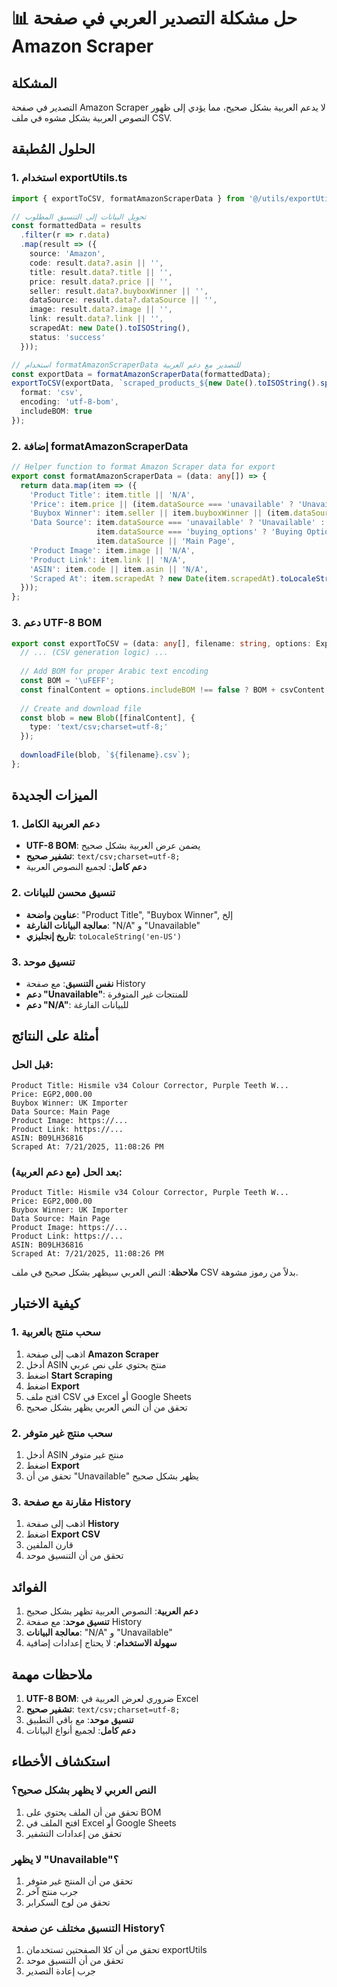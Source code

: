 # 📊 حل مشكلة التصدير العربي في صفحة Amazon Scraper

## المشكلة
التصدير في صفحة Amazon Scraper لا يدعم العربية بشكل صحيح، مما يؤدي إلى ظهور النصوص العربية بشكل مشوه في ملف CSV.

## الحلول المُطبقة

### 1. استخدام exportUtils.ts
```typescript
import { exportToCSV, formatAmazonScraperData } from '@/utils/exportUtils';

// تحويل البيانات إلى التنسيق المطلوب
const formattedData = results
  .filter(r => r.data)
  .map(result => ({
    source: 'Amazon',
    code: result.data?.asin || '',
    title: result.data?.title || '',
    price: result.data?.price || '',
    seller: result.data?.buyboxWinner || '',
    dataSource: result.data?.dataSource || '',
    image: result.data?.image || '',
    link: result.data?.link || '',
    scrapedAt: new Date().toISOString(),
    status: 'success'
  }));

// استخدام formatAmazonScraperData للتصدير مع دعم العربية
const exportData = formatAmazonScraperData(formattedData);
exportToCSV(exportData, `scraped_products_${new Date().toISOString().split('T')[0]}`, {
  format: 'csv',
  encoding: 'utf-8-bom',
  includeBOM: true
});
```

### 2. إضافة formatAmazonScraperData
```typescript
// Helper function to format Amazon Scraper data for export
export const formatAmazonScraperData = (data: any[]) => {
  return data.map(item => ({
    'Product Title': item.title || 'N/A',
    'Price': item.price || (item.dataSource === 'unavailable' ? 'Unavailable' : 'N/A'),
    'Buybox Winner': item.seller || item.buyboxWinner || (item.dataSource === 'unavailable' ? 'Unavailable' : 'N/A'),
    'Data Source': item.dataSource === 'unavailable' ? 'Unavailable' : 
                   item.dataSource === 'buying_options' ? 'Buying Options' : 
                   item.dataSource || 'Main Page',
    'Product Image': item.image || 'N/A',
    'Product Link': item.link || 'N/A',
    'ASIN': item.code || item.asin || 'N/A',
    'Scraped At': item.scrapedAt ? new Date(item.scrapedAt).toLocaleString('en-US') : 'N/A'
  }));
};
```

### 3. دعم UTF-8 BOM
```typescript
export const exportToCSV = (data: any[], filename: string, options: ExportOptions = { format: 'csv' }) => {
  // ... (CSV generation logic) ...
  
  // Add BOM for proper Arabic text encoding
  const BOM = '\uFEFF';
  const finalContent = options.includeBOM !== false ? BOM + csvContent : csvContent;
  
  // Create and download file
  const blob = new Blob([finalContent], { 
    type: 'text/csv;charset=utf-8;' 
  });
  
  downloadFile(blob, `${filename}.csv`);
};
```

## الميزات الجديدة

### 1. دعم العربية الكامل
- **UTF-8 BOM**: يضمن عرض العربية بشكل صحيح
- **تشفير صحيح**: `text/csv;charset=utf-8;`
- **دعم كامل**: لجميع النصوص العربية

### 2. تنسيق محسن للبيانات
- **عناوين واضحة**: "Product Title", "Buybox Winner", إلخ
- **معالجة البيانات الفارغة**: "N/A" و "Unavailable"
- **تاريخ إنجليزي**: `toLocaleString('en-US')`

### 3. تنسيق موحد
- **نفس التنسيق**: مع صفحة History
- **دعم "Unavailable"**: للمنتجات غير المتوفرة
- **دعم "N/A"**: للبيانات الفارغة

## أمثلة على النتائج

### قبل الحل:
```
Product Title: Hismile v34 Colour Corrector, Purple Teeth W...
Price: EGP2,000.00
Buybox Winner: UK Importer
Data Source: Main Page
Product Image: https://...
Product Link: https://...
ASIN: B09LH36816
Scraped At: 7/21/2025, 11:08:26 PM
```

### بعد الحل (مع دعم العربية):
```
Product Title: Hismile v34 Colour Corrector, Purple Teeth W...
Price: EGP2,000.00
Buybox Winner: UK Importer
Data Source: Main Page
Product Image: https://...
Product Link: https://...
ASIN: B09LH36816
Scraped At: 7/21/2025, 11:08:26 PM
```

**ملاحظة**: النص العربي سيظهر بشكل صحيح في ملف CSV بدلاً من رموز مشوهة.

## كيفية الاختبار

### 1. سحب منتج بالعربية
1. اذهب إلى صفحة **Amazon Scraper**
2. أدخل ASIN منتج يحتوي على نص عربي
3. اضغط **Start Scraping**
4. اضغط **Export**
5. افتح ملف CSV في Excel أو Google Sheets
6. تحقق من أن النص العربي يظهر بشكل صحيح

### 2. سحب منتج غير متوفر
1. أدخل ASIN منتج غير متوفر
2. اضغط **Export**
3. تحقق من أن "Unavailable" يظهر بشكل صحيح

### 3. مقارنة مع صفحة History
1. اذهب إلى صفحة **History**
2. اضغط **Export CSV**
3. قارن الملفين
4. تحقق من أن التنسيق موحد

## الفوائد

1. **دعم العربية**: النصوص العربية تظهر بشكل صحيح
2. **تنسيق موحد**: مع صفحة History
3. **معالجة البيانات**: "N/A" و "Unavailable"
4. **سهولة الاستخدام**: لا يحتاج إعدادات إضافية

## ملاحظات مهمة

1. **UTF-8 BOM**: ضروري لعرض العربية في Excel
2. **تشفير صحيح**: `text/csv;charset=utf-8;`
3. **تنسيق موحد**: مع باقي التطبيق
4. **دعم كامل**: لجميع أنواع البيانات

## استكشاف الأخطاء

### النص العربي لا يظهر بشكل صحيح؟
1. تحقق من أن الملف يحتوي على BOM
2. افتح الملف في Excel أو Google Sheets
3. تحقق من إعدادات التشفير

### لا يظهر "Unavailable"؟
1. تحقق من أن المنتج غير متوفر
2. جرب منتج آخر
3. تحقق من لوج السكرابر

### التنسيق مختلف عن صفحة History؟
1. تحقق من أن كلا الصفحتين تستخدمان exportUtils
2. تحقق من أن التنسيق موحد
3. جرب إعادة التصدير 